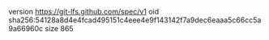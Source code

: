 version https://git-lfs.github.com/spec/v1
oid sha256:54128a8d4e4fcad495151c4eee4e9f143142f7a9dec6eaaa5c66cc5a9a66960c
size 865
